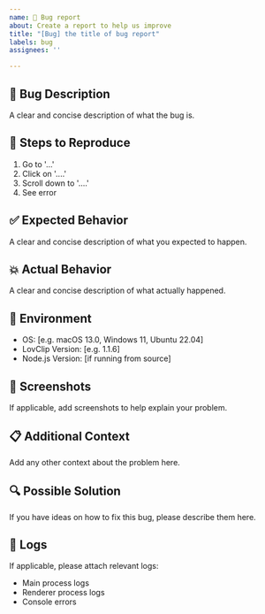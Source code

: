 ```yaml
---
name: 🐞 Bug report
about: Create a report to help us improve
title: "[Bug] the title of bug report"
labels: bug
assignees: ''

---
```


## 🐛 Bug Description
A clear and concise description of what the bug is.

## 🔄 Steps to Reproduce
1. Go to '...'
2. Click on '....'
3. Scroll down to '....'
4. See error

## ✅ Expected Behavior
A clear and concise description of what you expected to happen.

## 💥 Actual Behavior
A clear and concise description of what actually happened.

## 📱 Environment
- OS: [e.g. macOS 13.0, Windows 11, Ubuntu 22.04]
- LovClip Version: [e.g. 1.1.6]
- Node.js Version: [if running from source]

## 📸 Screenshots
If applicable, add screenshots to help explain your problem.

## 📋 Additional Context
Add any other context about the problem here.

## 🔍 Possible Solution
If you have ideas on how to fix this bug, please describe them here.

## 📝 Logs
If applicable, please attach relevant logs:
- Main process logs
- Renderer process logs
- Console errors